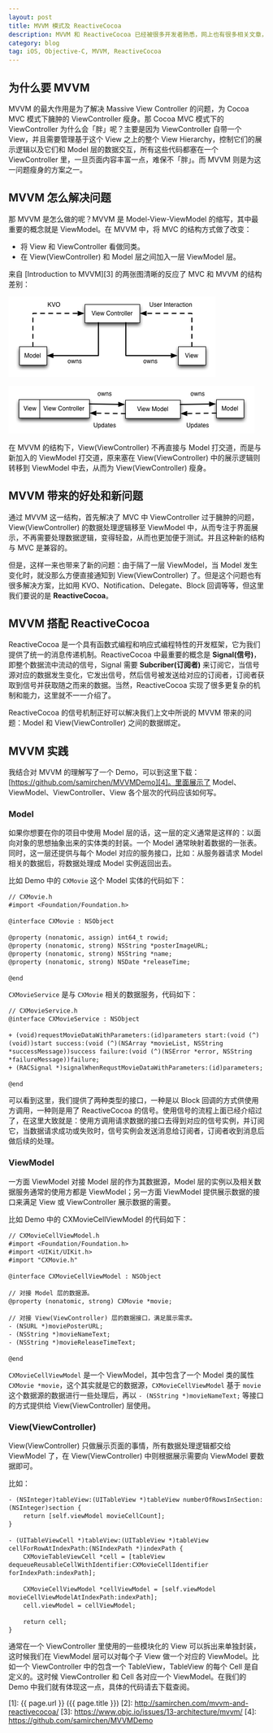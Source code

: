 ```yaml
---
layout: post
title: MVVM 模式及 ReactiveCocoa
description: MVVM 和 ReactiveCocoa 已经被很多开发者熟悉，网上也有很多相关文章，我这里也简单聊一聊，主要算是自己的一个笔记。
category: blog
tag: iOS, Objective-C, MVVM, ReactiveCocoa
---
```



## 为什么要 MVVM

MVVM 的最大作用是为了解决 Massive View Controller 的问题，为 Cocoa MVC 模式下臃肿的 ViewController 瘦身。那 Cocoa MVC 模式下的 ViewController 为什么会「胖」呢？主要是因为 ViewController 自带一个 View，并且需要管理基于这个 View 之上的整个 View Hierarchy，控制它们的展示逻辑以及它们和 Model 层的数据交互，所有这些代码都塞在一个 ViewController 里，一旦页面内容丰富一点，难保不「胖」。而 MVVM 则是为这一问题瘦身的方案之一。




## MVVM 怎么解决问题

那 MVVM 是怎么做的呢？MVVM 是 Model-View-ViewModel 的缩写，其中最重要的概念就是 ViewModel。在 MVVM 中，将 MVC 的结构方式做了改变：

- 将 View 和 ViewController 看做同类。
- 在 View(ViewController) 和 Model 层之间加入一层 ViewModel 层。

来自 [Introduction to MVVM][3] 的两张图清晰的反应了 MVC 和 MVVM 的结构差别：

![image](../../images/mvvm-and-reactivecocoa/mvc.png)

![image](../../images/mvvm-and-reactivecocoa/mvvm.png)

在 MVVM 的结构下，View(ViewController) 不再直接与 Model 打交道，而是与新加入的 ViewModel 打交道，原来塞在 View(ViewController) 中的展示逻辑则转移到 ViewModel 中去，从而为 View(ViewController) 瘦身。





## MVVM 带来的好处和新问题

通过 MVVM 这一结构，首先解决了 MVC 中 ViewController 过于臃肿的问题，View(ViewController) 的数据处理逻辑移至 ViewModel 中，从而专注于界面展示，不再需要处理数据逻辑，变得轻盈，从而也更加便于测试。并且这种新的结构与 MVC 是兼容的。

但是，这样一来也带来了新的问题：由于隔了一层 ViewModel，当 Model 发生变化时，就没那么方便直接通知到 View(ViewController) 了。但是这个问题也有很多解决方案，比如用 KVO、Notification、Delegate、Block 回调等等，但这里我们要说的是 **ReactiveCocoa**。



## MVVM 搭配 ReactiveCocoa

ReactiveCocoa 是一个具有函数式编程和响应式编程特性的开发框架，它为我们提供了统一的消息传递机制。ReactiveCocoa 中最重要的概念是 **Signal(信号)**，即整个数据流中流动的信号，Signal 需要 **Subcriber(订阅者)** 来订阅它，当信号源对应的数据发生变化，它发出信号，然后信号被发送给对应的订阅者，订阅者获取到信号并获取随之而来的数据。当然，ReactiveCocoa 实现了很多更复杂的机制和能力，这里就不一一介绍了。

ReactiveCocoa 的信号机制正好可以解决我们上文中所说的 MVVM 带来的问题：Model 和 View(ViewController) 之间的数据绑定。




## MVVM 实践

我结合对 MVVM 的理解写了一个 Demo，可以到这里下载：[https://github.com/samirchen/MVVMDemo][4]。里面展示了 Model、ViewModel、ViewController、View 各个层次的代码应该如何写。

### Model

如果你想要在你的项目中使用 Model 层的话，这一层的定义通常是这样的：以面向对象的思想抽象出来的实体类的封装。一个 Model 通常映射着数据的一张表。同时，这一层还提供与每个 Model 对应的服务接口，比如：从服务器请求 Model 相关的数据后，将数据处理成 Model 实例返回出去。

比如 Demo 中的 `CXMovie` 这个 Model 实体的代码如下：

	// CXMovie.h
	#import <Foundation/Foundation.h>

	@interface CXMovie : NSObject

	@property (nonatomic, assign) int64_t rowid;
	@property (nonatomic, strong) NSString *posterImageURL;
	@property (nonatomic, strong) NSString *name;
	@property (nonatomic, strong) NSDate *releaseTime;

	@end

`CXMovieService` 是与 `CXMovie` 相关的数据服务，代码如下：

	// CXMovieService.h
	@interface CXMovieService : NSObject

	+ (void)requestMovieDataWithParameters:(id)parameters start:(void (^)(void))start success:(void (^)(NSArray *movieList, NSString *successMessage))success failure:(void (^)(NSError *error, NSString *failureMessage))failure;
	+ (RACSignal *)signalWhenRequstMovieDataWithParameters:(id)parameters;

	@end

可以看到这里，我们提供了两种类型的接口，一种是以 Block 回调的方式供使用方调用，一种则是用了 ReactiveCocoa 的信号。使用信号的流程上面已经介绍过了，在这里大致就是：使用方调用请求数据的接口去得到对应的信号实例，并订阅它，当数据请求成功或失败时，信号实例会发送消息给订阅者，订阅者收到消息后做后续的处理。


### ViewModel

一方面 ViewModel 对接 Model 层的作为其数据源，Model 层的实例以及相关数据服务通常的使用方都是 ViewModel；另一方面 ViewModel 提供展示数据的接口来满足 View 或 ViewController 展示数据的需要。


比如 Demo 中的 CXMovieCellViewModel 的代码如下：

	// CXMovieCellViewModel.h
	#import <Foundation/Foundation.h>
	#import <UIKit/UIKit.h>
	#import "CXMovie.h"

	@interface CXMovieCellViewModel : NSObject

	// 对接 Model 层的数据源。
	@property (nonatomic, strong) CXMovie *movie;

	// 对接 View(ViewController) 层的数据接口，满足展示需求。
	- (NSURL *)moviePosterURL;
	- (NSString *)movieNameText;
	- (NSString *)movieReleaseTimeText;

	@end

`CXMovieCellViewModel` 是一个 ViewModel，其中包含了一个 Model 类的属性 `CXMovie *movie`，这个其实就是它的数据源，`CXMovieCellViewModel` 基于 `movie` 这个数据源的数据进行一些处理后，再以 `- (NSString *)movieNameText;` 等接口的方式提供给 View(ViewController) 层使用。


### View(ViewController)

View(ViewController) 只做展示页面的事情，所有数据处理逻辑都交给 ViewModel 了，在 View(ViewController) 中则根据展示需要向 ViewModel 要数据即可。

比如：

	- (NSInteger)tableView:(UITableView *)tableView numberOfRowsInSection:(NSInteger)section {
	    return [self.viewModel movieCellCount];
	}

	- (UITableViewCell *)tableView:(UITableView *)tableView cellForRowAtIndexPath:(NSIndexPath *)indexPath {
	    CXMovieTableViewCell *cell = [tableView dequeueReusableCellWithIdentifier:CXMovieCellIdentifier forIndexPath:indexPath];
	    
	    CXMovieCellViewModel *cellViewModel = [self.viewModel movieCellViewModelAtIndexPath:indexPath];
	    cell.viewModel = cellViewModel;
	    
	    return cell;
	}

通常在一个 ViewController 里使用的一些模块化的 View 可以拆出来单独封装，这时候我们在 ViewModel 层可以对每个子 View 做一个对应的 ViewModel。比如一个 ViewController 中的包含一个 TableView，TableView 的每个 Cell 是自定义的。这时候 ViewController 和 Cell 各对应一个 ViewModel。在我们的 Demo 中我们就有体现这一点，具体的代码请去下载查阅。






[SamirChen]: http://samirchen.com "SamirChen"
[1]: {{ page.url }} ({{ page.title }})
[2]: http://samirchen.com/mvvm-and-reactivecocoa/
[3]: https://www.objc.io/issues/13-architecture/mvvm/
[4]: https://github.com/samirchen/MVVMDemo




